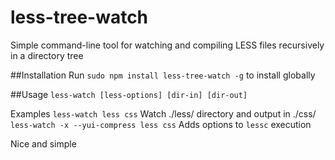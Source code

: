 less-tree-watch
===============

Simple command-line tool for watching and compiling LESS files recursively in a directory tree

##Installation
Run ``sudo npm install less-tree-watch -g`` to install globally

##Usage
``less-watch [less-options] [dir-in] [dir-out]``

Examples
``less-watch less css`` Watch ./less/ directory and output in ./css/
``less-watch -x --yui-compress less css`` Adds options to ``lessc`` execution

Nice and simple
